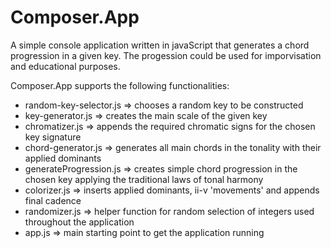 # Composer.App

A simple console application written in javaScript that generates a chord progression in a given key.
The progession could be used for imporvisation and educational purposes.

Composer.App supports the following functionalities:
- random-key-selector.js => chooses a random key to be constructed
- key-generator.js => creates the main scale of the given key
- chromatizer.js => appends the required chromatic signs for the chosen key signature
- chord-generator.js => generates all main chords in the tonality with their applied dominants
- generateProgression.js => creates simple chord progression in the chosen key applying the traditional laws of tonal harmony
- colorizer.js => inserts applied dominants, ii-v 'movements' and appends final cadence
- randomizer.js => helper function for random selection of integers used throughout the application
- app.js => main starting point to get the application running
